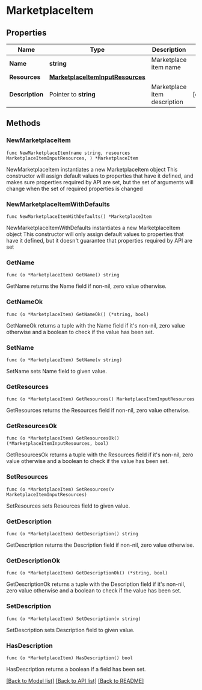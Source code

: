 # MarketplaceItem

## Properties

Name | Type | Description | Notes
------------ | ------------- | ------------- | -------------
**Name** | **string** | Marketplace item name | 
**Resources** | [**MarketplaceItemInputResources**](MarketplaceItemInputResources.md) |  | 
**Description** | Pointer to **string** | Marketplace item description | [optional] 

## Methods

### NewMarketplaceItem

`func NewMarketplaceItem(name string, resources MarketplaceItemInputResources, ) *MarketplaceItem`

NewMarketplaceItem instantiates a new MarketplaceItem object
This constructor will assign default values to properties that have it defined,
and makes sure properties required by API are set, but the set of arguments
will change when the set of required properties is changed

### NewMarketplaceItemWithDefaults

`func NewMarketplaceItemWithDefaults() *MarketplaceItem`

NewMarketplaceItemWithDefaults instantiates a new MarketplaceItem object
This constructor will only assign default values to properties that have it defined,
but it doesn't guarantee that properties required by API are set

### GetName

`func (o *MarketplaceItem) GetName() string`

GetName returns the Name field if non-nil, zero value otherwise.

### GetNameOk

`func (o *MarketplaceItem) GetNameOk() (*string, bool)`

GetNameOk returns a tuple with the Name field if it's non-nil, zero value otherwise
and a boolean to check if the value has been set.

### SetName

`func (o *MarketplaceItem) SetName(v string)`

SetName sets Name field to given value.


### GetResources

`func (o *MarketplaceItem) GetResources() MarketplaceItemInputResources`

GetResources returns the Resources field if non-nil, zero value otherwise.

### GetResourcesOk

`func (o *MarketplaceItem) GetResourcesOk() (*MarketplaceItemInputResources, bool)`

GetResourcesOk returns a tuple with the Resources field if it's non-nil, zero value otherwise
and a boolean to check if the value has been set.

### SetResources

`func (o *MarketplaceItem) SetResources(v MarketplaceItemInputResources)`

SetResources sets Resources field to given value.


### GetDescription

`func (o *MarketplaceItem) GetDescription() string`

GetDescription returns the Description field if non-nil, zero value otherwise.

### GetDescriptionOk

`func (o *MarketplaceItem) GetDescriptionOk() (*string, bool)`

GetDescriptionOk returns a tuple with the Description field if it's non-nil, zero value otherwise
and a boolean to check if the value has been set.

### SetDescription

`func (o *MarketplaceItem) SetDescription(v string)`

SetDescription sets Description field to given value.

### HasDescription

`func (o *MarketplaceItem) HasDescription() bool`

HasDescription returns a boolean if a field has been set.


[[Back to Model list]](../README.md#documentation-for-models) [[Back to API list]](../README.md#documentation-for-api-endpoints) [[Back to README]](../README.md)


